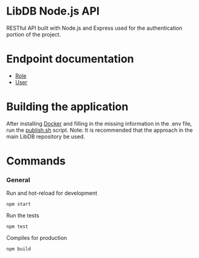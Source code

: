 # LibDB Node.js API

RESTful API built with Node.js and Express used for the authentication portion of the project.

# Endpoint documentation

- [Role](docs/role.md)
- [User](docs/user.md)

# Building the application

After installing [Docker](https://www.docker.com/) and filling in the missing information in the .env file, run the [publish.sh](https://github.com/HHACarvalho/libdb-dotnet/blob/main/publish.sh) script. Note: It is recommended that the approach in the main LibDB repository be used.

# Commands

### General

Run and hot-reload for development

```
npm start
```

Run the tests

```
npm test
```

Compiles for production

```
npm build
```
